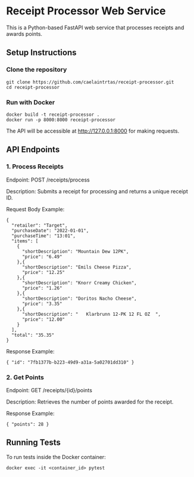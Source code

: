 # Receipt Processor Web Service
This is a Python-based FastAPI web service that processes receipts and awards points.

## Setup Instructions

### Clone the repository
```
git clone https://github.com/caelaintrtas/receipt-processor.git
cd receipt-processor
```

### Run with Docker
```
docker build -t receipt-processor .
docker run -p 8000:8000 receipt-processor
```
The API will be accessible at http://127.0.0.1:8000 for making requests.

## API Endpoints
### 1. Process Receipts
Endpoint: POST /receipts/process

Description: Submits a receipt for processing and returns a unique receipt ID.

Request Body Example:
```
{
  "retailer": "Target",
  "purchaseDate": "2022-01-01",
  "purchaseTime": "13:01",
  "items": [
    {
      "shortDescription": "Mountain Dew 12PK",
      "price": "6.49"
    },{
      "shortDescription": "Emils Cheese Pizza",
      "price": "12.25"
    },{
      "shortDescription": "Knorr Creamy Chicken",
      "price": "1.26"
    },{
      "shortDescription": "Doritos Nacho Cheese",
      "price": "3.35"
    },{
      "shortDescription": "   Klarbrunn 12-PK 12 FL OZ  ",
      "price": "12.00"
    }
  ],
  "total": "35.35"
}
```
Response Example:
```
{ "id": "7fb1377b-b223-49d9-a31a-5a02701dd310" }
```

### 2. Get Points
Endpoint: GET /receipts/{id}/points

Description: Retrieves the number of points awarded for the receipt.

Response Example:
```
{ "points": 28 }
```

## Running Tests
To run tests inside the Docker container:
```
docker exec -it <container_id> pytest
```
